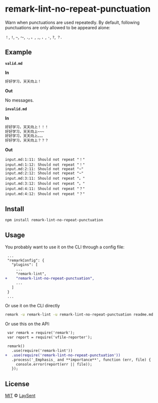 # remark-lint-no-repeat-punctuation

Warn when punctuations are used repeatedly. By default, following punctuations are only allowed to be appeared alone:

`！`, `!`, `~`, `～`, `.`, `。`, `,`, `，`, `·`, `?`, `？`.

## Example

**`valid.md`**

**In**

```markdown
好好学习，天天向上！
```

**Out**

No messages.

**`invalid.md`**

**In**

```markdown
好好学习，天天向上！！！
好好学习，天天向上~~~
好好学习，天天向上。。。
好好学习，天天向上？？？
```

**Out**

```text
input.md:1:11: Should not repeat "！"
input.md:1:12: Should not repeat "！"
input.md:2:11: Should not repeat "~"
input.md:2:12: Should not repeat "~"
input.md:3:11: Should not repeat "。"
input.md:3:12: Should not repeat "。"
input.md:4:11: Should not repeat "？"
input.md:4:12: Should not repeat "？"
```

## Install

```sh
npm install remark-lint-no-repeat-punctuation
```

## Usage

You probably want to use it on the CLI through a config file:

```diff
 ...
 "remarkConfig": {
   "plugins": [
     ...
     "remark-lint",
+    "remark-lint-no-repeat-punctuation",
     ...
   ]
 }
 ...
```

Or use it on the CLI directly

```sh
remark -u remark-lint -u remark-lint-no-repeat-punctuation readme.md
```

Or use this on the API:

```diff
 var remark = require('remark');
 var report = require('vfile-reporter');

 remark()
   .use(require('remark-lint'))
+  .use(require('remark-lint-no-repeat-punctuation'))
   .process('_Emphasis_ and **importance**', function (err, file) {
     console.error(report(err || file));
   });
```

## License

[MIT](https://github.com/laysent/remark-lint-plugins/blob/master/LICENSE) © [LaySent](https://github.com/laysent)

